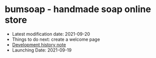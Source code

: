 # bumsoap - handmade soap online store

- Latest modification date: 2021-09-20
- Things to do next: create a welcome page
- [Development history note](https://docs.google.com/spreadsheets/d/1MuOT42wZYtMyvM6YXbqN6iuAugS3YmG95FgcCvE1KLc/edit?usp=sharing)
- Launching Date: 2021-09-19
